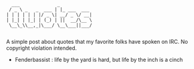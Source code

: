 ```text

  ___              _            
 / _ \ _   _  ___ | |_ ___  ___ 
| | | | | | |/ _ \| __/ _ \/ __|
| |_| | |_| | (_) | ||  __/\__ \
 \__\_\\__,_|\___/ \__\___||___/
                                
```
A simple post about quotes that my favorite folks have spoken on IRC.
No copyright violation intended.
*  Fenderbassist : life by the yard is hard, but life by the inch is a cinch
